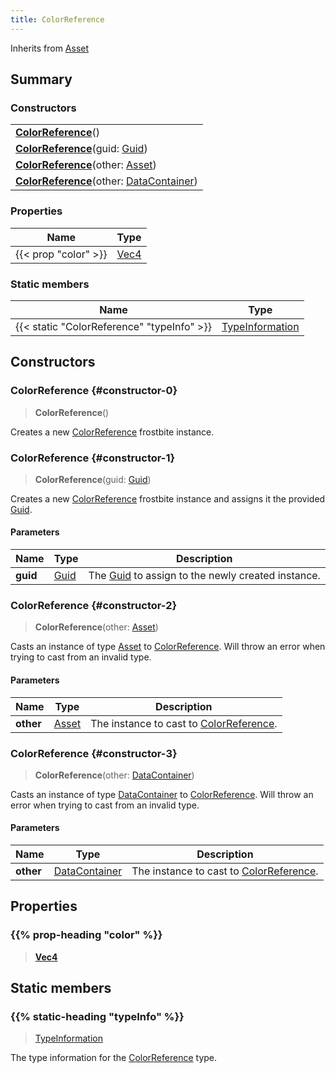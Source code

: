```yaml
---
title: ColorReference
---
```


Inherits from 
[Asset](/vext/ref/fb/asset)

## Summary
### Constructors
| |
| ----------- |
| **[ColorReference](#constructor-0)**() |
| **[ColorReference](#constructor-1)**(guid: [Guid](/vext/ref/shared/class/guid)) |
| **[ColorReference](#constructor-2)**(other: [Asset](/vext/ref/fb/asset)) |
| **[ColorReference](#constructor-3)**(other: [DataContainer](/vext/ref/shared/class/datacontainer)) |

### Properties
| Name | Type |
| ---- | ---- |
| {{< prop "color" >}} | [Vec4](/vext/ref/shared/class/vec4) |

### Static members
| Name | Type |
| ---- | ---- |
| {{< static "ColorReference" "typeInfo" >}} | [TypeInformation](/vext/ref/shared/class/typeinformation) |

## Constructors
### ColorReference {#constructor-0}
> **ColorReference**()

Creates a new [ColorReference](/vext/ref/fb/colorreference) frostbite instance.

### ColorReference {#constructor-1}
> **ColorReference**(guid: [Guid](/vext/ref/shared/class/guid))

Creates a new [ColorReference](/vext/ref/fb/colorreference) frostbite instance and assigns it the provided [Guid](/vext/ref/shared/class/guid).

#### Parameters
| Name | Type | Description |
| ---- | ---- | ----------- |
| **guid** | [Guid](/vext/ref/shared/class/guid) | The [Guid](/vext/ref/shared/class/guid) to assign to the newly created instance. |

### ColorReference {#constructor-2}
> **ColorReference**(other: [Asset](/vext/ref/fb/asset))

Casts an instance of type [Asset](/vext/ref/fb/asset) to [ColorReference](/vext/ref/fb/colorreference). Will throw an error when trying to cast from an invalid type.

#### Parameters
| Name | Type | Description |
| ---- | ---- | ----------- |
| **other** | [Asset](/vext/ref/fb/asset) | The instance to cast to [ColorReference](/vext/ref/fb/colorreference). |

### ColorReference {#constructor-3}
> **ColorReference**(other: [DataContainer](/vext/ref/shared/class/datacontainer))

Casts an instance of type [DataContainer](/vext/ref/shared/class/datacontainer) to [ColorReference](/vext/ref/fb/colorreference). Will throw an error when trying to cast from an invalid type.

#### Parameters
| Name | Type | Description |
| ---- | ---- | ----------- |
| **other** | [DataContainer](/vext/ref/shared/class/datacontainer) | The instance to cast to [ColorReference](/vext/ref/fb/colorreference). |

## Properties
### {{% prop-heading "color" %}}
> **[Vec4](/vext/ref/shared/class/vec4)**

## Static members
### {{% static-heading "typeInfo" %}}
> [TypeInformation](/vext/ref/shared/class/typeinformation)

The type information for the [ColorReference](/vext/ref/fb/colorreference) type.

